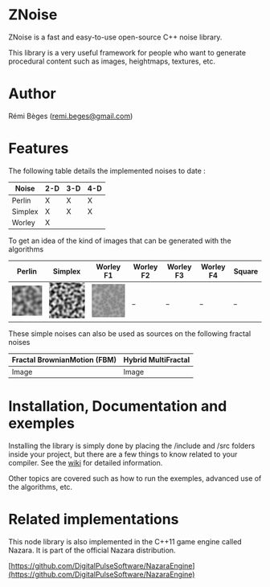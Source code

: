 # ZNoise
ZNoise is a fast and easy-to-use open-source C++ noise library. 

This library is a very useful framework for people who want to generate procedural content such as images, heightmaps, textures, etc.

# Author
Rémi Bèges (remi.beges@gmail.com)

# Features

The following table details the implemented noises to date :



[Perlin2D]: https://github.com/Overdrivr/ZNoise/blob/master/tests/generate_all_noises/perlin2d.bmp "Perlin 2d"
[Simplex2D]: https://github.com/Overdrivr/ZNoise/blob/master/tests/generate_all_noises/simplex2d.bmp "Simplex 2d"
[Worley2D]: https://github.com/Overdrivr/ZNoise/blob/master/tests/generate_all_noises/worley2d.bmp "Worley 2d"

Noise   | 2-D | 3-D | 4-D 
--------|-----|-----|-----
Perlin  |X    |X    |X    
Simplex |X    |X    |X    
Worley  |X    |     |     

To get an idea of the kind of images that can be generated with the algorithms

| Perlin | Simplex | Worley F1 | Worley F2 | Worley F3 | Worley F4 | Square
---------|---------|-----------|-----------|-----------|-----------|-------- 
![Perlin image][Perlin2D]    | ![Simplex image][Simplex2D]   | ![Worley F1 image][Worley2D]     |_     |_     |_      |_


These simple noises can also be used as sources on the following fractal noises

| Fractal BrownianMotion (FBM) | Hybrid MultiFractal |
-------------------------------|----------------------
Image                          |Image


# Installation, Documentation and exemples

Installing the library is simply done by placing the /include and /src folders inside your project, but there are a few things to know related to your compiler. See the [wiki](https://github.com/Overdrivr/ZNoise/wiki) for detailed information.

Other topics are covered such as how to run the exemples, advanced use of the algorithms, etc.

# Related implementations
This node library is also implemented in the C++11 game engine called Nazara. It is part of the official Nazara distribution.

[https://github.com/DigitalPulseSoftware/NazaraEngine](https://github.com/DigitalPulseSoftware/NazaraEngine)
